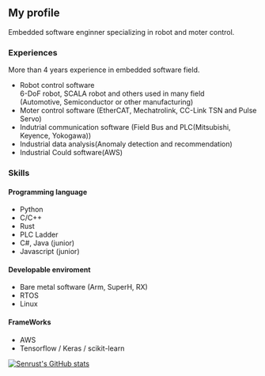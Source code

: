 ## My profile
Embedded software enginner specializing in robot and moter control.

### Experiences
More than 4 years experience in embedded software field.  
- Robot control software  
  6-DoF robot, SCALA robot and others used in many field   
  (Automotive, Semiconductor or other manufacturing) 
- Moter control software (EtherCAT, Mechatrolink, CC-Link TSN and Pulse Servo)
- Indutrial communication software (Field Bus and PLC(Mitsubishi, Keyence, Yokogawa))
- Industrial data analysis(Anomaly detection and recommendation)
- Industrial Could software(AWS)

### Skills
#### Programming language
- Python
- C/C++
- Rust
- PLC Ladder
- C#, Java (junior)
- Javascript (junior)

#### Developable enviroment
- Bare metal software (Arm, SuperH, RX)
- RTOS
- Linux

#### FrameWorks
- AWS
- Tensorflow / Keras / scikit-learn
  
    
    
[![Senrust's GitHub stats](https://github-readme-stats.vercel.app/api?username=Senrust)](https://github.com/anuraghazra/github-readme-stats)


<!--
**senrust/senrust** is a ✨ _special_ ✨ repository because its `README.md` (this file) appears on your GitHub profile.

Here are some ideas to get you started:

- 🔭 I’m currently working on ...
- 🌱 I’m currently learning ...
- 👯 I’m looking to collaborate on ...
- 🤔 I’m looking for help with ...
- 💬 Ask me about ...
- 📫 How to reach me: ...
- 😄 Pronouns: ...
- ⚡ Fun fact: ...
-->

